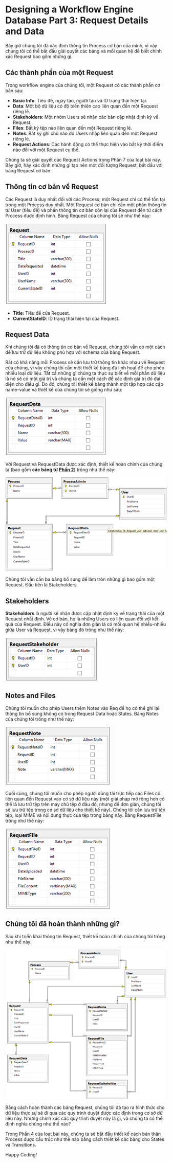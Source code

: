 # Designing a Workflow Engine Database Part 3: Request Details and Data

Bây giờ chúng tôi đã xác định thông tin Process cơ bản của mình, vì vậy chúng tôi có thể bắt đầu giải quyết các bảng và mối quan hệ để biết chính xác Request bao gồm những gì.

## Các thành phần của một Request

Trong workflow engine của chúng tôi, một Request có các thành phần cơ bản sau:

- **Basic Info**: Tiêu đề, ngày tạo, người tạo và ID trạng thái hiện tại.
- **Data**: Một bộ dữ liệu có độ biến thiên cao liên quan đến một Request riêng lẻ.
- **Stakeholders**: Một nhóm Users sẽ nhận các bản cập nhật định kỳ về Request.
- **Files**: Bất kỳ tệp nào liên quan đến một Request riêng lẻ.
- **Notes**: Bất kỳ ghi chú nào do Users nhập liên quan đến một Request riêng lẻ.
- **Request Actions**: Các hành động có thể thực hiện vào bất kỳ thời điểm nào đối với một Request cụ thể.

Chúng ta sẽ giải quyết các Request Actions trong Phần 7 của loạt bài này. Bây giờ, hãy xác định những gì tạo nên một đối tượng Request, bắt đầu với bảng Request cơ bản.

## Thông tin cơ bản về Request

Các Request là duy nhất đối với các Process; một Request chỉ có thể tồn tại trong một Process duy nhất. Một Request cơ bản chỉ cần một phần thông tin từ User (tiêu đề) và phần thông tin cơ bản còn lại của Request đến từ cách Process được định hình. Bảng Request của chúng tôi sẽ như thế này:

![Alt text](./images/image-4.png)

- **Title**: Tiêu đề của Request.
- **CurrentStateID**: ID trạng thái hiện tại của Request.

## Request Data

Khi chúng tôi đã có thông tin cơ bản về Request, chúng tôi vẫn có một cách để lưu trữ dữ liệu không phù hợp với schema của bảng Request.

Rất có khả năng mỗi Process sẽ cần lưu trữ thông tin khác nhau về Request của chúng, vì vậy chúng tôi cần một thiết kế bảng đủ linh hoạt để cho phép nhiều loại dữ liệu. Tất cả những gì chúng ta thực sự biết về mỗi phần dữ liệu là nó sẽ có một giá trị và chúng ta cần một cách để xác định giá trị đó đại diện cho điều gì. Do đó, chúng tôi thiết kế bảng thành một tập hợp các cặp name-value và thiết kế của chúng tôi sẽ giống như sau:

![Alt text](./images/image-5.png)

Với Request và RequestData được xác định, thiết kế hoàn chỉnh của chúng ta (bao gồm **các bảng từ [Phần 2](./Part_2_The_Process_Table_And_Users.md)**) trông như thế này:

![Alt text](./images/image-6.png)

Chúng tôi vẫn cần ba bảng bổ sung để làm tròn những gì bao gồm một Request. Đầu tiên là Stakeholders.

## Stakeholders

**Stakeholders** là người sẽ nhận được cập nhật định kỳ về trạng thái của một Request nhất định. Về cơ bản, họ là những Users có liên quan đối với kết quả của Request. Điều này có nghĩa đơn giản là có mối quan hệ nhiều-nhiều giữa User và Request, vì vậy bảng đó trông như thế này:

![Alt text](./images/image-7.png)

## Notes and Files

Chúng tôi muốn cho phép Users thêm Notes vào Req để họ có thể ghi lại thông tin bổ sung không có trong Request Data hoặc States. Bảng Notes của chúng tôi trông như thế này:

![Alt text](./images/image-8.png)

Cuối cùng, chúng tôi muốn cho phép người dùng tải trực tiếp các Files có liên quan đến Request vào cơ sở dữ liệu này (một giải pháp mở rộng hơn có thể là lưu trữ tệp trên máy chủ tệp ở đâu đó, nhưng để đơn giản, chúng tôi sẽ lưu trữ tệp trong cơ sở dữ liệu cho thiết kế này). Chúng tôi cần lưu trữ tên tệp, loại MIME và nội dung thực của tệp trong bảng này. Bảng RequestFile trông như thế này:

![Alt text](./images/image-9.png)

## Chúng tôi đã hoàn thành những gì?

Sau khi triển khai thông tin Request, thiết kế hoàn chỉnh của chúng tôi trông như thế này:

![Alt text](./images/image-10.png)

Bằng cách hoàn thành các bảng Request, chúng tôi đã tạo ra hình thức cho dữ liệu thực sự sẽ đi qua các quy trình duyệt được xác định trong cơ sở dữ liệu này. Nhưng chính xác các quy trình duyệt này là gì, và chúng ta có thể định nghĩa chúng như thế nào?

Trong Phần 4 của loạt bài này, chúng ta sẽ bắt đầu thiết kế cách bản thân Process được cấu trúc như thế nào bằng cách thiết kế các bảng cho States và Transitions.

Happy Coding!
